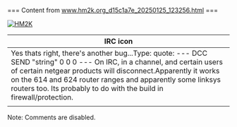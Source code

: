 === Content from www.hm2k.org_d15c1a7e_20250125_123256.html ===


[![HM2K](/img/hm2k.gif)](/ "HM2K")

| IRC icon |
| --- |
| Yes thats right, there's another bug...Type: quote:  ---  DCC SEND "string" 0 0 0  --- On IRC, in a channel, and certain users of certain netgear products will disconnect.Apparently it works on the 614 and 624 router ranges and apparently some linksys routers too. Its probably to do with the build in firewall/protection. |
| | *03 Mar 2006 by HM2K* | 18 comments | | --- | --- | |

Note: Comments are disabled.


